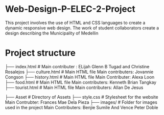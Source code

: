 # Web-Design-P-ELEC-2-Project
This project involves the use of HTML and CSS languages to create a dynamic responsive web design.
The work of student collaborators create a design describing the Municipality of Medellin

# Project structure

├── index.html       # Main contributer : ELijah Glenn B Tugad and Christine Rosalejos
├── culture.html       # Main HTML file Main contributers: Jovannie Congson
├── history.html       # Main HTML file Main Contributer: Alexa Loon
├── food.html       # Main HTML file  Main contributers: Kenneth Brian Tangkay
├── tourist.html       # Main HTML file Main contributers: Allan De Jesus

├── Asset            # Directory of Assets
  ├── style.css        # Stylesheet for the website  Main Contrubter: Frances Mae Dela Pieza
  ├──  images/         # Folder for images used in the project  Main Contributers: Benjie Sumile And Vence Peter Doble
 
